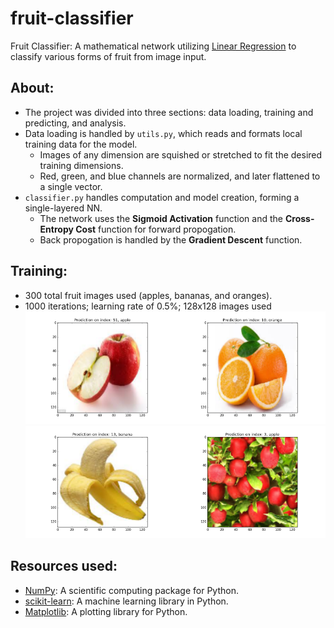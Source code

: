 # fruit-classifier
Fruit Classifier: A mathematical network utilizing [Linear Regression](https://en.wikipedia.org/wiki/Linear_regression) to classify various forms of fruit from image input.

## About:
* The project was divided into three sections: data loading, training and predicting, and analysis.
* Data loading is handled by `utils.py`, which reads and formats local training data for the model.
  * Images of any dimension are squished or stretched to fit the desired training dimensions.
  * Red, green, and blue channels are normalized, and later flattened to a single vector. 
* `classifier.py` handles computation and model creation, forming a single-layered NN.
  * The network uses the **Sigmoid Activation** function and the **Cross-Entropy Cost** function for forward propogation.
  * Back propogation is handled by the **Gradient Descent** function.

## Training:
* 300 total fruit images used (apples, bananas, and oranges).
* 1000 iterations; learning rate of 0.5%; 128x128 images used
<img src="https://github.com/michaelsterpka/fruit-classifier/blob/master/example_output/figure_1.png" text="Exmaple of an apple prediction" width="50%"/><img src="https://github.com/michaelsterpka/fruit-classifier/blob/master/example_output/figure_2.png" text="Exmaple of an orange prediction" width="50%"/><img src="https://github.com/michaelsterpka/fruit-classifier/blob/master/example_output/figure_3.png" text="Exmaple of a banana prediction" width="50%"/><img src="https://github.com/michaelsterpka/fruit-classifier/blob/master/example_output/figure_4.png" text="Exmaple of a odd apple image prediction" width="50%"/>

## Resources used:
* [NumPy](http://www.numpy.org/): A scientific computing package for Python. 
* [scikit-learn](http://scikit-learn.org/): A machine learning library in Python. 
* [Matplotlib](https://matplotlib.org/): A plotting library for Python.
  
